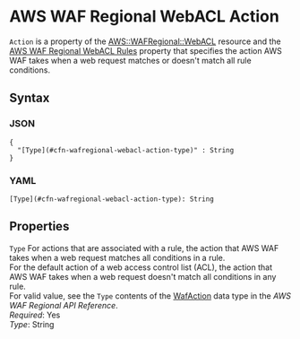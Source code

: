# AWS WAF Regional WebACL Action<a name="aws-properties-wafregional-webacl-action"></a>

`Action` is a property of the [AWS::WAFRegional::WebACL](aws-resource-wafregional-webacl.md) resource and the [AWS WAF Regional WebACL Rules](aws-properties-wafregional-webacl-rules.md) property that specifies the action AWS WAF takes when a web request matches or doesn't match all rule conditions\.

## Syntax<a name="w13ab1c21c10d237c33c15b5"></a>

### JSON<a name="aws-properties-wafregional-webacl-action-syntax.json"></a>

```
{
  "[Type](#cfn-wafregional-webacl-action-type)" : String
}
```

### YAML<a name="aws-properties-wafregional-webacl-action-syntax.yaml"></a>

```
[Type](#cfn-wafregional-webacl-action-type): String
```

## Properties<a name="w13ab1c21c10d237c33c15b7"></a>

`Type`  <a name="cfn-wafregional-webacl-action-type"></a>
For actions that are associated with a rule, the action that AWS WAF takes when a web request matches all conditions in a rule\.  
For the default action of a web access control list \(ACL\), the action that AWS WAF takes when a web request doesn't match all conditions in any rule\.  
For valid value, see the `Type` contents of the [WafAction](https://docs.aws.amazon.com/waf/latest/APIReference/API_regional_WafAction.html) data type in the *AWS WAF Regional API Reference*\.  
*Required*: Yes  
*Type*: String